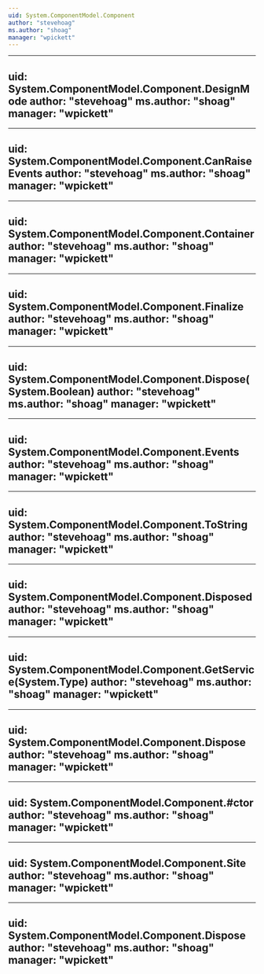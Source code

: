 ```yaml
---
uid: System.ComponentModel.Component
author: "stevehoag"
ms.author: "shoag"
manager: "wpickett"
---
```


---
uid: System.ComponentModel.Component.DesignMode
author: "stevehoag"
ms.author: "shoag"
manager: "wpickett"
---

---
uid: System.ComponentModel.Component.CanRaiseEvents
author: "stevehoag"
ms.author: "shoag"
manager: "wpickett"
---

---
uid: System.ComponentModel.Component.Container
author: "stevehoag"
ms.author: "shoag"
manager: "wpickett"
---

---
uid: System.ComponentModel.Component.Finalize
author: "stevehoag"
ms.author: "shoag"
manager: "wpickett"
---

---
uid: System.ComponentModel.Component.Dispose(System.Boolean)
author: "stevehoag"
ms.author: "shoag"
manager: "wpickett"
---

---
uid: System.ComponentModel.Component.Events
author: "stevehoag"
ms.author: "shoag"
manager: "wpickett"
---

---
uid: System.ComponentModel.Component.ToString
author: "stevehoag"
ms.author: "shoag"
manager: "wpickett"
---

---
uid: System.ComponentModel.Component.Disposed
author: "stevehoag"
ms.author: "shoag"
manager: "wpickett"
---

---
uid: System.ComponentModel.Component.GetService(System.Type)
author: "stevehoag"
ms.author: "shoag"
manager: "wpickett"
---

---
uid: System.ComponentModel.Component.Dispose
author: "stevehoag"
ms.author: "shoag"
manager: "wpickett"
---

---
uid: System.ComponentModel.Component.#ctor
author: "stevehoag"
ms.author: "shoag"
manager: "wpickett"
---

---
uid: System.ComponentModel.Component.Site
author: "stevehoag"
ms.author: "shoag"
manager: "wpickett"
---

---
uid: System.ComponentModel.Component.Dispose
author: "stevehoag"
ms.author: "shoag"
manager: "wpickett"
---
